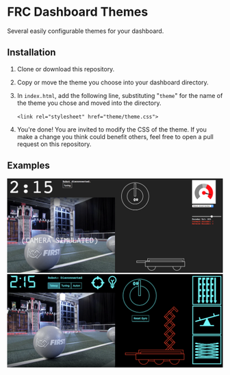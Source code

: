# FRC Dashboard Themes
Several easily configurable themes for your dashboard.

## Installation
1. Clone or download this repository.
2. Copy or move the theme you choose into your dashboard directory.
3. In `index.html`, add the following line, substituting "`theme`" for the name of the theme you chose and moved into the directory.

    `<link rel="stylesheet" href="theme/theme.css">`

4. You're done! You are invited to modify the CSS of the theme. If you make a change you think could benefit others, feel free to open a pull request on this repository.

## Examples
![Dark theme](dark/screenshot.png)
![Tron theme](tron/screenshot.png)